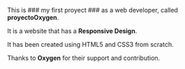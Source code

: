 This is ### my first proyect ### as a web developer, called **proyectoOxygen**.
            
It is a website that has a **Responsive Design**.

It has been created using HTML5 and CSS3 from scratch.

Thanks to **Oxygen** for their support and contribution.
